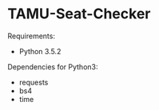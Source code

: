 # TAMU-Seat-Checker  
Requirements:  
* Python 3.5.2

Dependencies for Python3:
* requests  
* bs4 
* time

